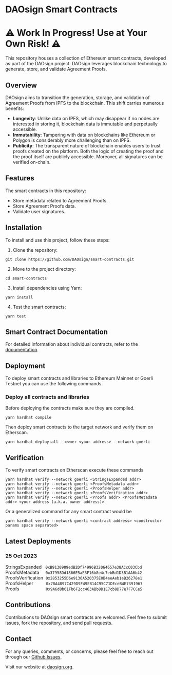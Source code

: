 # DAOsign Smart Contracts

# ⚠️ Work In Progress! Use at Your Own Risk! ⚠️

This repository houses a collection of Ethereum smart contracts, developed as part of the DAOsign project. DAOsign leverages blockchain technology to generate, store, and validate Agreement Proofs.

## Overview

DAOsign aims to transition the generation, storage, and validation of Agreement Proofs from IPFS to the blockchain. This shift carries numerous benefits:

- **Longevity**: Unlike data on IPFS, which may disappear if no nodes are interested in storing it, blockchain data is immutable and perpetually accessible.
- **Immutability**: Tampering with data on blockchains like Ethereum or Polygon is considerably more challenging than on IPFS.
- **Publicity**: The transparent nature of blockchain enables users to trust proofs created on the platform. Both the logic of creating the proof and the proof itself are publicly accessible. Moreover, all signatures can be verified on-chain.

## Features

The smart contracts in this repository:

- Store metadata related to Agreement Proofs.
- Store Agreement Proofs data.
- Validate user signatures.

## Installation

To install and use this project, follow these steps:

1. Clone the repository:

```
git clone https://github.com/DAOsign/smart-contracts.git
```

2. Move to the project directory:

```
cd smart-contracts
```

3. Install dependencies using Yarn:

```
yarn install
```

4. Test the smart contracts:

```
yarn test
```

## Smart Contract Documentation

For detailed information about individual contracts, refer to the [documentation](./docs).

## Deployment

To deploy smart contracts and libraries to Ethereum Mainnet or Goerli Testnet you can use the following commands.

### Deploy all contracts and libraries

Before deploying the contracts make sure they are compiled.

```
yarn hardhat compile
```

Then deploy smart contracts to the target network and verify them on Etherscan.

```
yarn hardhat deploy:all --owner <your address> --network goerli
```

## Verification

To verify smart contracts on Etherscan execute these commands

```
yarn hardhat verify --network goerli <StringsExpanded addr>
yarn hardhat verify --network goerli <ProofsMetadata addr>
yarn hardhat verify --network goerli <ProofsHelper addr>
yarn hardhat verify --network goerli <ProofsVerification addr>
yarn hardhat verify --network goerli <Proofs addr> <ProofsMetadata addr> <your address (a.k.a. owner address)>
```

Or a generalized command for any smart contract would be

```
yarn hardhat verify --network goerli <contract address> <constructor params space separated>
```

## Latest Deployments

### 25 Oct 2023

StringsExpanded &nbsp;&nbsp;`0xB9130909edB2Df74996B32064657e38ACcC03Cbd`<br>
ProofsMetadata &nbsp;&nbsp;&nbsp;&nbsp;`0x37958Dd1866E5aE3F16b8e4c7ebBd1D3B1AA6b42`<br>
ProofsVerification &nbsp;`0x2853255D6e9136A520375E0B4eeAeb1eB26278e1`<br>
ProofsHelper &nbsp;&nbsp;&nbsp;&nbsp;&nbsp;&nbsp;&nbsp;&nbsp;&nbsp;`0x78A4897C429D9F49E814C95C71DEceB4E7391967`<br>
Proofs &nbsp;&nbsp;&nbsp;&nbsp;&nbsp;&nbsp;&nbsp;&nbsp;&nbsp;&nbsp;&nbsp;&nbsp;&nbsp;&nbsp;&nbsp;&nbsp;&nbsp;&nbsp;&nbsp;&nbsp;`0x9A6d8b61Fb6F2cc463ABb8D1E7cb8D77e7F7CCe5`<br>

## Contributions

Contributions to DAOsign smart contracts are welcomed. Feel free to submit issues, fork the repository, and send pull requests.

## Contact

For any queries, comments, or concerns, please feel free to reach out through our [Github Issues](https://github.com/DAOsign/smart-contracts/issues).

Visit our website at [daosign.org](https://daosign.org/).
